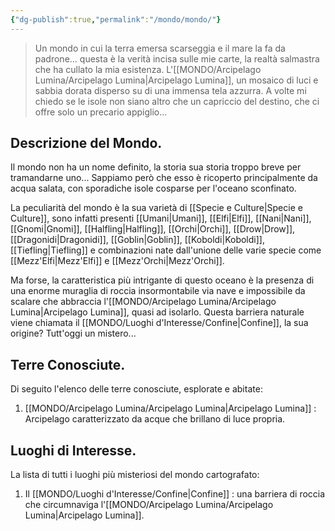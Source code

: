 ```yaml
---
{"dg-publish":true,"permalink":"/mondo/mondo/"}
---
```



> Un mondo in cui la terra emersa scarseggia e il mare la fa da padrone... questa è la verità incisa sulle mie carte, la realtà salmastra che ha cullato la mia esistenza. L'[[MONDO/Arcipelago Lumina/Arcipelago Lumina\|Arcipelago Lumina]], un mosaico di luci e sabbia dorata disperso su di una immensa tela azzurra. A volte mi chiedo se le isole non siano altro che un capriccio del destino, che ci offre solo un precario appiglio...

## Descrizione del Mondo.

Il mondo non ha un nome definito, la storia sua storia troppo breve per tramandarne uno... Sappiamo però che esso è ricoperto principalmente da acqua salata, con sporadiche isole cosparse per l'oceano sconfinato.

La peculiarità del mondo è la sua varietà di [[Specie e Culture\|Specie e Culture]], sono infatti presenti [[Umani\|Umani]], [[Elfi\|Elfi]], [[Nani\|Nani]], [[Gnomi\|Gnomi]], [[Halfling\|Halfling]], [[Orchi\|Orchi]], [[Drow\|Drow]], [[Dragonidi\|Dragonidi]], [[Goblin\|Goblin]], [[Koboldi\|Koboldi]], [[Tiefling\|Tiefling]] e combinazioni nate dall'unione delle varie specie come [[Mezz'Elfi\|Mezz'Elfi]] e [[Mezz'Orchi\|Mezz'Orchi]]. 

Ma forse, la caratteristica più intrigante di questo oceano è la presenza di una enorme muraglia di roccia insormontabile via nave e impossibile da scalare che abbraccia l'[[MONDO/Arcipelago Lumina/Arcipelago Lumina\|Arcipelago Lumina]], quasi ad isolarlo. Questa barriera naturale viene chiamata il [[MONDO/Luoghi d'Interesse/Confine\|Confine]], la sua origine? Tutt'oggi un mistero...

## Terre Conosciute.

Di seguito l'elenco delle terre conosciute, esplorate e abitate:

1. [[MONDO/Arcipelago Lumina/Arcipelago Lumina\|Arcipelago Lumina]] : Arcipelago caratterizzato da acque che brillano di luce propria. 

## Luoghi di Interesse.

La lista di tutti i luoghi più misteriosi del mondo cartografato:

1. Il [[MONDO/Luoghi d'Interesse/Confine\|Confine]] : una barriera di roccia che circumnaviga l'[[MONDO/Arcipelago Lumina/Arcipelago Lumina\|Arcipelago Lumina]].